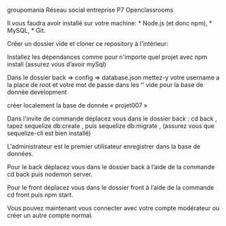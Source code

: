 groupomania Réseau social entreprise
P7 Openclassrooms


Il vous faudra avoir installé sur votre machine:
    * Node.js (et donc npm),
    * MySQL,
    * Git.


Créer un dossier vide et cloner ce repository à l'intérieur:


Installez les dépendances comme pour n'importe quel projet avec npm install (assurez vous d’avoir mySql)

Dans le dossier back => config => database.json mettez-y votre username a la place de root et votre mot de passe dans les '' vide pour la base de donnée development

créer localement la base de donnée « projet007 »

Dans l'invite de commande déplacez vous dans le dossier back : cd back , tapez sequelize db:create , puis sequelize db:migrate , (assurez vous que sequelize-cli est bien installé)

<!-- Dans le dossier back => models => index.js suivez les instructions pour créer un compte modérateur , enregistrez les modifications , puis lancer nodemon. -->

L'administrateur est  le premier utilisateur enregistrer dans la base de données.

Pour le back déplacez vous dans le dossier back à l’aide de la commande cd back puis nodemon server.

Pour le front déplacez vous dans le dossier front à l’aide de la commande cd front puis npm start.

Vous pouvez maintenant vous connecter avec votre compte modérateur ou créer un autre compte normal.